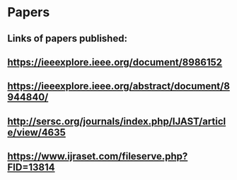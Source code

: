 # Papers
## Links of papers published:
## https://ieeexplore.ieee.org/document/8986152
## https://ieeexplore.ieee.org/abstract/document/8944840/
## http://sersc.org/journals/index.php/IJAST/article/view/4635
## https://www.ijraset.com/fileserve.php?FID=13814

